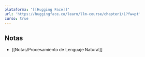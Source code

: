 ```yaml
---
plataforma: '[[Hugging Face]]'
url: 'https://huggingface.co/learn/llm-course/chapter1/1?fw=pt'
curso: true
---
```


<!-- backlinks:start -->

## Notas

- [[Notas/Procesamiento de Lenguaje Natural]]

<!-- backlinks:end -->
